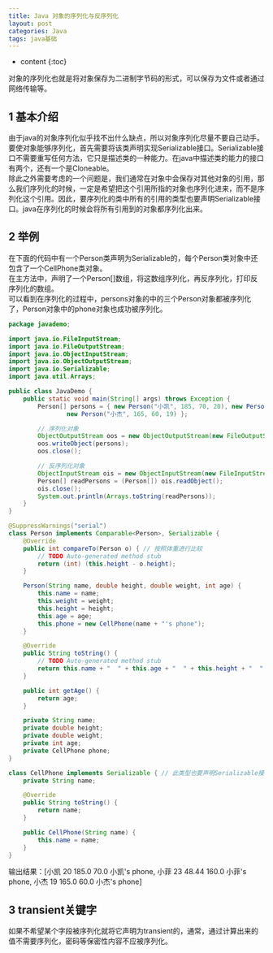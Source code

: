 ```yaml
---
title: Java 对象的序列化与反序列化
layout: post
categories: Java
tags: java基础
---
```

* content
{:toc}

对象的序列化也就是将对象保存为二进制字节码的形式，可以保存为文件或者通过网络传输等。




## 1 基本介绍  

由于java的对象序列化似乎找不出什么缺点，所以对象序列化尽量不要自己动手。要使对象能够序列化，首先需要将该类声明实现Serializable接口。Serializable接口不需要重写任何方法，它只是描述类的一种能力。在java中描述类的能力的接口有两个，还有一个是Cloneable。  
除此之外需要考虑的一个问题是，我们通常在对象中会保存对其他对象的引用，那么我们序列化的时候，一定是希望把这个引用所指的对象也序列化进来，而不是序列化这个引用。因此，要序列化的类中所有的引用的类型也要声明Serializable接口。java在序列化的时候会将所有引用到的对象都序列化出来。

## 2 举例

在下面的代码中有一个Person类声明为Serializable的，每个Person类对象中还包含了一个CellPhone类对象。  
在主方法中，声明了一个Person[]数组，将这数组序列化，再反序列化，打印反序列化的数组。  
可以看到在序列化的过程中，persons对象的中的三个Person对象都被序列化了，Person对象中的phone对象也成功被序列化。

```java
package javademo;

import java.io.FileInputStream;
import java.io.FileOutputStream;
import java.io.ObjectInputStream;
import java.io.ObjectOutputStream;
import java.io.Serializable;
import java.util.Arrays;

public class JavaDemo {
    public static void main(String[] args) throws Exception {
        Person[] persons = { new Person("小凯", 185, 70, 20), new Person("小菲", 48.44, 160, 23),
                new Person("小杰", 165, 60, 19) };

        // 序列化对象
        ObjectOutputStream oos = new ObjectOutputStream(new FileOutputStream("D:\\person.out"));
        oos.writeObject(persons);
        oos.close();

        // 反序列化对象
        ObjectInputStream ois = new ObjectInputStream(new FileInputStream("D:\\person.out"));
        Person[] readPersons = (Person[]) ois.readObject();
        ois.close();
        System.out.println(Arrays.toString(readPersons));
    }
}

@SuppressWarnings("serial")
class Person implements Comparable<Person>, Serializable {
    @Override
    public int compareTo(Person o) { // 按照体重进行比较
        // TODO Auto-generated method stub
        return (int) (this.height - o.height);
    }

    Person(String name, double height, double weight, int age) {
        this.name = name;
        this.weight = weight;
        this.height = height;
        this.age = age;
        this.phone = new CellPhone(name + "'s phone");
    }

    @Override
    public String toString() {
        // TODO Auto-generated method stub
        return this.name + "  " + this.age + "  " + this.height + "  " + this.weight + "  " + this.phone;
    }

    public int getAge() {
        return age;
    }

    private String name;
    private double height;
    private double weight;
    private int age;
    private CellPhone phone;
}

class CellPhone implements Serializable { // 此类型也要声明Serializable接口
    private String name;

    @Override
    public String toString() {
        return name;
    }

    public CellPhone(String name) {
        this.name = name;
    }
}
```

输出结果：[小凯  20  185.0  70.0  小凯's phone, 小菲  23  48.44  160.0  小菲's phone, 小杰  19  165.0  60.0  小杰's phone]

## 3 transient关键字  

如果不希望某个字段被序列化就将它声明为transient的，通常，通过计算出来的值不需要序列化，密码等保密性内容不应被序列化。

